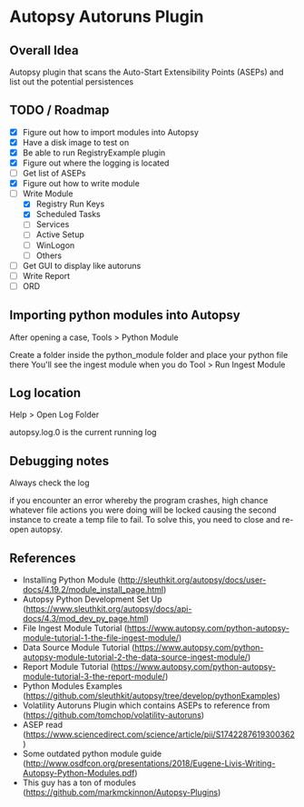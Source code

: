 # Autopsy Autoruns Plugin

## Overall Idea
Autopsy plugin that scans the Auto-Start Extensibility Points (ASEPs) and list out the potential persistences

## TODO / Roadmap
- [x] Figure out how to import modules into Autopsy
- [x] Have a disk image to test on
- [x] Be able to run RegistryExample plugin
- [x] Figure out where the logging is located
- [ ] Get list of ASEPs
- [x] Figure out how to write module
- [ ] Write Module
	- [x] Registry Run Keys
    - [x] Scheduled Tasks
    - [ ] Services
    - [ ] Active Setup
    - [ ] WinLogon
    - [ ] Others
- [ ] Get GUI to display like autoruns
- [ ] Write Report
- [ ] ORD

## Importing python modules into Autopsy
After opening a case, Tools > Python Module

Create a folder inside the python_module folder and place your python file there
You'll see the ingest module when you do Tool > Run Ingest Module

## Log location
Help > Open Log Folder

autopsy.log.0 is the current running log

## Debugging notes

Always check the log

if you encounter an error whereby the program crashes, high chance whatever file actions you were doing will be locked causing the second instance to create a temp file to fail. To solve this, you need to close and re-open autopsy.

## References
- Installing Python Module (http://sleuthkit.org/autopsy/docs/user-docs/4.19.2/module_install_page.html)
- Autopsy Python Development Set Up (https://www.sleuthkit.org/autopsy/docs/api-docs/4.3/mod_dev_py_page.html)
- File Ingest Module Tutorial (https://www.autopsy.com/python-autopsy-module-tutorial-1-the-file-ingest-module/)
- Data Source Module Tutorial (https://www.autopsy.com/python-autopsy-module-tutorial-2-the-data-source-ingest-module/)
- Report Module Tutorial (https://www.autopsy.com/python-autopsy-module-tutorial-3-the-report-module/)
- Python Modules Examples (https://github.com/sleuthkit/autopsy/tree/develop/pythonExamples)
- Volatility Autoruns Plugin which contains ASEPs to reference from (https://github.com/tomchop/volatility-autoruns)
- ASEP read (https://www.sciencedirect.com/science/article/pii/S1742287619300362)
- Some outdated python module guide (http://www.osdfcon.org/presentations/2018/Eugene-Livis-Writing-Autopsy-Python-Modules.pdf)
- This guy has a ton of modules (https://github.com/markmckinnon/Autopsy-Plugins)
